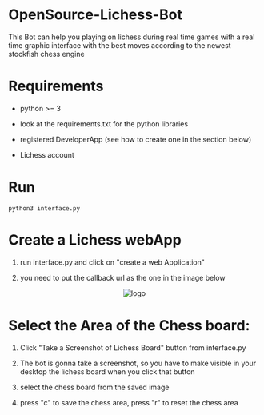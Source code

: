 # OpenSource-Lichess-Bot

This Bot can help you playing on lichess during real time games with a real time graphic interface with the best moves
according to the newest stockfish chess engine

# Requirements

- python >= 3

- look at the requirements.txt for the python libraries

- registered DeveloperApp (see how to create one in the section below)

- Lichess account

# Run

```
python3 interface.py
```

# Create a Lichess webApp

1) run interface.py and click on "create a web Application"

2) you need to put the callback url as the one in the image below

 <p align="center">
  <img src="https://i.ibb.co/tKrTCfw/Annotazione-2019-09-10-113314.png" alt="logo">
</p>

# Select the Area of the Chess board:

1) Click "Take a Screenshot of Lichess Board" button from interface.py

2) The bot is gonna take a screenshot, so you have to  make visible in your desktop the lichess board when you click that button

3) select the chess board from the saved image

4) press "c" to save the chess area, press "r" to reset the chess area
